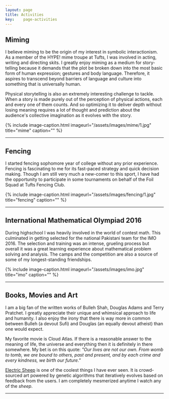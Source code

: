 ```yaml
---
layout: page
title: Activities
key:    page-activities
---
```

## Miming
I believe miming to be the origin of my interest in symbolic interactionism. As a member of the HYPE! mime troupe at Tufts, I was involved in acting, writing and directing skits. I greatly enjoy miming as a medium for story-telling because it demands that the plot be broken down into the most basic form of human expression; gestures and body language. Therefore, it aspires to transcend beyond barriers of language and culture into something that is universally human. 

Physical storytelling is also an extremely interesting challenge to tackle. When a story is made purely out of the perception of physical actions, each and every one of them counts. And so optimizing it to deliver depth without losing meaning requires a lot of thought and prediction about the audience's collective imagination as it evolves with the story. 

{% include image-caption.html imageurl="/assets/images/mime/1.jpg" title="mime" caption="" %}

---

## Fencing

I started fencing sophomore year of college without any prior experience. Fencing is fascinating to me for its fast-paced strategy and quick decision making. Though I am still very much a new-comer to this sport, I have had the opportunity to participate in some tournaments on behalf of the Foil Squad at Tufts Fencing Club.

{% include image-caption.html imageurl="/assets/images/fencing/1.jpg" title="fencing" caption="" %}

---

## International Mathematical Olympiad 2016

During highschool I was heavily involved in the world of contest math. This culminated in getting selected for the national Pakistani team for the IMO 2016. The selection and training was an intense, grueling process but overall it was a great learning experience about mathematical problem solving and analysis. The camps and the competition are also a source of some of my longest-standing friendships.

{% include image-caption.html imageurl="/assets/images/imo.jpg" title="imo" caption="" %}

----

## Books, Movies and Art
I am a big fan of the written works of Bulleh Shah, Douglas Adams and Terry Pratchet. I greatly appreciate their unique and whimsical approach to life and humanity. I also enjoy the irony that there is way more in common between Bulleh (a devout Sufi) and Douglas (an equally devout atheist) than one would expect.

My favorite movie is Cloud Atlas. If there is a reasonable answer to the meaning of life, the universe and everything then it is definitely in there somewhere. My bet is on this quote: *"Our lives are not our own. From womb to tomb, we are bound to others, past and present, and by each crime and every kindness, we birth our future."*

[Electric Sheep](https://electricsheep.org/) is one of the coolest things I have ever seen. It is crowd-sourced art powered by genetic algorithms that iteratively evolves based on feedback from the users. I am completely mesmerized anytime I watch any of the *sheep*.

---